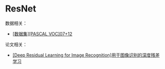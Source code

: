 # ResNet

数据相关：

* [[数据集][PASCAL VOC]07+12](https://blog.zhujian.life/posts/db93f7d2.html)

论文相关：

* [[Deep Residual Learning for Image Recognition]用于图像识别的深度残差学习](https://blog.zhujian.life/posts/bae1ada1.html)